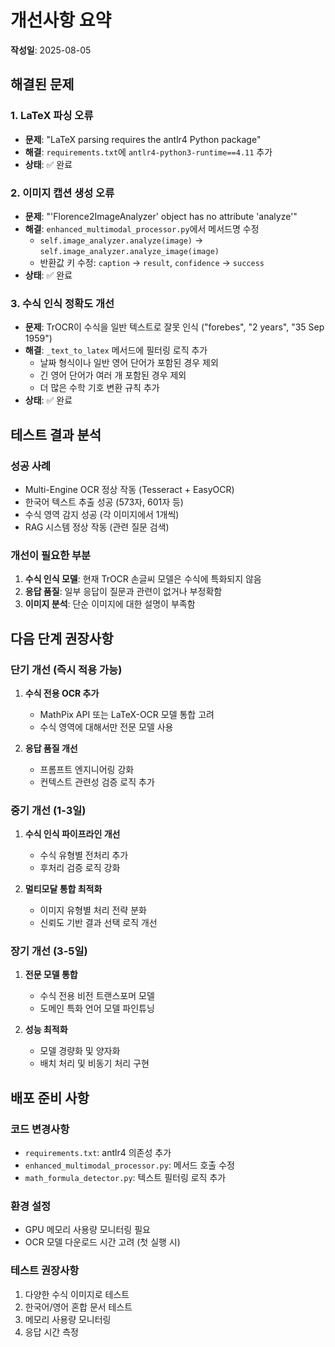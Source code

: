 # 개선사항 요약

**작성일**: 2025-08-05

## 해결된 문제

### 1. LaTeX 파싱 오류
- **문제**: "LaTeX parsing requires the antlr4 Python package"
- **해결**: `requirements.txt`에 `antlr4-python3-runtime==4.11` 추가
- **상태**: ✅ 완료

### 2. 이미지 캡션 생성 오류
- **문제**: "'Florence2ImageAnalyzer' object has no attribute 'analyze'"
- **해결**: `enhanced_multimodal_processor.py`에서 메서드명 수정
  - `self.image_analyzer.analyze(image)` → `self.image_analyzer.analyze_image(image)`
  - 반환값 키 수정: `caption` → `result`, `confidence` → `success`
- **상태**: ✅ 완료

### 3. 수식 인식 정확도 개선
- **문제**: TrOCR이 수식을 일반 텍스트로 잘못 인식 ("forebes", "2 years", "35 Sep 1959")
- **해결**: `_text_to_latex` 메서드에 필터링 로직 추가
  - 날짜 형식이나 일반 영어 단어가 포함된 경우 제외
  - 긴 영어 단어가 여러 개 포함된 경우 제외
  - 더 많은 수학 기호 변환 규칙 추가
- **상태**: ✅ 완료

## 테스트 결과 분석

### 성공 사례
- Multi-Engine OCR 정상 작동 (Tesseract + EasyOCR)
- 한국어 텍스트 추출 성공 (573자, 601자 등)
- 수식 영역 감지 성공 (각 이미지에서 1개씩)
- RAG 시스템 정상 작동 (관련 질문 검색)

### 개선이 필요한 부분
1. **수식 인식 모델**: 현재 TrOCR 손글씨 모델은 수식에 특화되지 않음
2. **응답 품질**: 일부 응답이 질문과 관련이 없거나 부정확함
3. **이미지 분석**: 단순 이미지에 대한 설명이 부족함

## 다음 단계 권장사항

### 단기 개선 (즉시 적용 가능)
1. **수식 전용 OCR 추가**
   - MathPix API 또는 LaTeX-OCR 모델 통합 고려
   - 수식 영역에 대해서만 전문 모델 사용

2. **응답 품질 개선**
   - 프롬프트 엔지니어링 강화
   - 컨텍스트 관련성 검증 로직 추가

### 중기 개선 (1-3일)
1. **수식 인식 파이프라인 개선**
   - 수식 유형별 전처리 추가
   - 후처리 검증 로직 강화

2. **멀티모달 통합 최적화**
   - 이미지 유형별 처리 전략 분화
   - 신뢰도 기반 결과 선택 로직 개선

### 장기 개선 (3-5일)
1. **전문 모델 통합**
   - 수식 전용 비전 트랜스포머 모델
   - 도메인 특화 언어 모델 파인튜닝

2. **성능 최적화**
   - 모델 경량화 및 양자화
   - 배치 처리 및 비동기 처리 구현

## 배포 준비 사항

### 코드 변경사항
- `requirements.txt`: antlr4 의존성 추가
- `enhanced_multimodal_processor.py`: 메서드 호출 수정
- `math_formula_detector.py`: 텍스트 필터링 로직 추가

### 환경 설정
- GPU 메모리 사용량 모니터링 필요
- OCR 모델 다운로드 시간 고려 (첫 실행 시)

### 테스트 권장사항
1. 다양한 수식 이미지로 테스트
2. 한국어/영어 혼합 문서 테스트
3. 메모리 사용량 모니터링
4. 응답 시간 측정